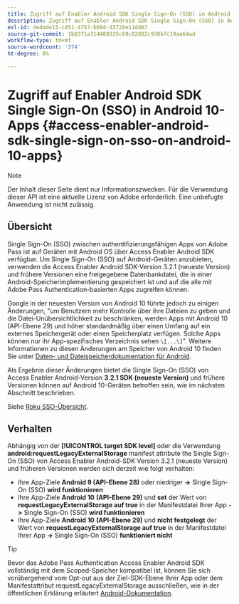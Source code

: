 ```yaml
---
title: Zugriff auf Enabler Android SDK Single Sign-On (SSO) in Android 10-Apps
description: Zugriff auf Enabler Android SDK Single Sign-On (SSO) in Android 10-Apps
exl-id: dedade15-c451-4757-b684-d3728e11dd87
source-git-commit: 1b8371a314488335c68c82882c930b7c19aa64ad
workflow-type: tm+mt
source-wordcount: '374'
ht-degree: 0%

---
```


# Zugriff auf Enabler Android SDK Single Sign-On (SSO) in Android 10-Apps {#access-enabler-android-sdk-single-sign-on-sso-on-android-10-apps}

>[!NOTE]
>
>Der Inhalt dieser Seite dient nur Informationszwecken. Für die Verwendung dieser API ist eine aktuelle Lizenz von Adobe erforderlich. Eine unbefugte Anwendung ist nicht zulässig.

## Übersicht

Single Sign-On (SSO) zwischen authentifizierungsfähigen Apps von Adobe Pass ist auf Geräten mit Android OS über Access Enabler Android SDK verfügbar. Um Single Sign-On (SSO) auf Android-Geräten anzubieten, verwenden die Access Enabler Android SDK-Version 3.2.1 (neueste Version) und frühere Versionen eine freigegebene Datenbankdatei, die in einer Android-Speicherimplementierung gespeichert ist und auf die alle mit Adobe Pass Authentication-basierten Apps zugreifen können.

Google in der neuesten Version von Android 10 führte jedoch zu einigen Änderungen, &quot;um Benutzern mehr Kontrolle über ihre Dateien zu geben und die Datei-Unübersichtlichkeit zu beschränken, werden Apps mit Android 10 (API-Ebene 29) und höher standardmäßig über einen Umfang auf ein externes Speichergerät oder einen Speicherplatz verfügen. Solche Apps können nur ihr App-spezifisches Verzeichnis sehen `\[...\]`&quot;. Weitere Informationen zu diesen Änderungen am Speicher von Android 10 finden Sie unter [Daten- und Dateispeicherdokumentation für Android](https://developer.android.com/training/data-storage/files/external-scoped).

Als Ergebnis dieser Änderungen bietet die Single Sign-On (SSO) von Access Enabler Android-Version **3.2.1 SDK (neueste Version)** und frühere Versionen können auf Android 10-Geräten betroffen sein, wie im nächsten Abschnitt beschrieben.

Siehe [Roku SSO-Übersicht](/help/authentication/roku-sso-overview.md).

## Verhalten

Abhängig von der **[!UICONTROL target SDK level]** oder die Verwendung **android:requestLegacyExternalStorage** manifest attribute the Single Sign-On (SSO) von Access Enabler Android-SDK Version 3.2.1 (neueste Version) und früheren Versionen werden sich derzeit wie folgt verhalten:

- Ihre App-Ziele **Android 9 (API-Ebene 28)** oder niedriger **-\>** Single Sign-On (SSO) **wird funktionieren**
- Ihre App-Ziele **Android 10** **(API-Ebene 29)** und **set** der Wert von **requestLegacyExternalStorage auf true** in der Manifestdatei Ihrer App **-\>** Single Sign-On (SSO) **wird funktionieren**
- Ihre App-Ziele **Android 10** **(API-Ebene 29)** und **nicht festgelegt** der Wert von **requestLegacyExternalStorage auf true** in der Manifestdatei Ihrer App **-\>** Single Sign-On (SSO) **funktioniert nicht**


>[!TIP]
>
> Bevor das Adobe Pass Authentication Access Enabler Android SDK vollständig mit dem Scoped-Speicher kompatibel ist, können Sie sich vorübergehend vom Opt-out aus der Ziel-SDK-Ebene Ihrer App oder dem Manifestattribut requestLegacyExternalStorage ausschließen, wie in der öffentlichen Erklärung erläutert [Android-Dokumentation](https://developer.android.com/training/data-storage/files/external-scoped#opt-out-of-scoped-storage).
